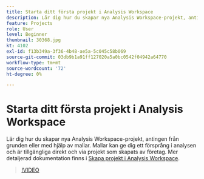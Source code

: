 ```yaml
---
title: Starta ditt första projekt i Analysis Workspace
description: Lär dig hur du skapar nya Analysis Workspace-projekt, antingen från grunden eller med hjälp av mallar.
feature: Projects
role: User
level: Beginner
thumbnail: 30368.jpg
kt: 4102
exl-id: f13b349a-3f36-4b48-ae5a-5c045c58b069
source-git-commit: 03db9b1a91ff127020a5a0bc0542f04942a64770
workflow-type: tm+mt
source-wordcount: '72'
ht-degree: 0%

---
```


# Starta ditt första projekt i Analysis Workspace

Lär dig hur du skapar nya Analysis Workspace-projekt, antingen från grunden eller med hjälp av mallar. Mallar kan ge dig ett försprång i analysen och är tillgängliga direkt och via projekt som skapats av företag. Mer detaljerad dokumentation finns i [Skapa projekt i Analysis Workspace](https://experienceleague.adobe.com/en/docs/analytics/analyze/analysis-workspace/build-workspace-project/create-projects).

>[!VIDEO](https://video.tv.adobe.com/v/30368/?quality=12&learn=on)
